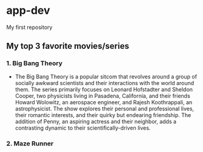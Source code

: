 # app-dev
My first repository

## My top 3 favorite movies/series

### 1. **Big Bang Theory**
   - The Big Bang Theory is a popular sitcom that revolves around a group of socially awkward scientists and their interactions with the world around them. The series primarily focuses on Leonard Hofstadter and Sheldon Cooper, two physicists living in Pasadena, California, and their friends Howard Wolowitz, an aerospace engineer, and Rajesh Koothrappali, an astrophysicist. The show explores their personal and professional lives, their romantic interests, and their quirky but endearing friendship. The addition of Penny, an aspiring actress and their neighbor, adds a contrasting dynamic to their scientifically-driven lives.

### 2. **Maze Runner**

   
